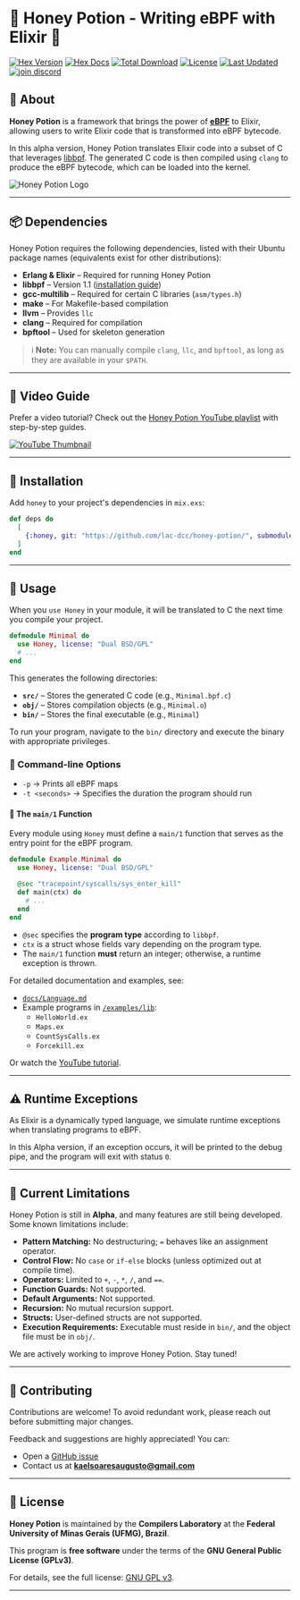 # 🍯 Honey Potion - Writing eBPF with Elixir 🍯

[![Hex Version](https://img.shields.io/hexpm/v/honey.svg)](https://hex.pm/packages/honey)
[![Hex Docs](https://img.shields.io/badge/hex-docs-lightgreen.svg)](https://hexdocs.pm/honey/)
[![Total Download](https://img.shields.io/hexpm/dt/honey.svg)](https://hex.pm/packages/honey)
[![License](https://img.shields.io/hexpm/l/honey.svg)](https://github.com/lac-dcc/honey-potion/blob/master/LICENSE)
[![Last Updated](https://img.shields.io/github/last-commit/lac-dcc/honey-potion.svg)](https://github.com/lac-dcc/honey-potion/commits/master)
[![join discord](https://badgen.net/badge/discord/Join%20Eigr%20on%20Discord/discord?icon=discord&label&color=blue)](https://discord.gg/uqRmWkJ3eT)

## 🐝 About

**Honey Potion** is a framework that brings the power of **[eBPF](https://ebpf.io/)** to Elixir, allowing users to write Elixir code that is transformed into eBPF bytecode.

In this alpha version, Honey Potion translates Elixir code into a subset of C that leverages [libbpf](https://github.com/libbpf/libbpf). The generated C code is then compiled using `clang` to produce the eBPF bytecode, which can be loaded into the kernel.

![Honey Potion Logo](./assets/honey.png)

---

## 📦 Dependencies

Honey Potion requires the following dependencies, listed with their Ubuntu package names (equivalents exist for other distributions):

- **Erlang & Elixir** – Required for running Honey Potion
- **libbpf** – Version 1.1 ([installation guide](https://www.youtube.com/watch?v=PhHs9u9toTg&list=PL9cmSHf85lF5HzCha020qegkKQ3GpiEBY&index=2))
- **gcc-multilib** – Required for certain C libraries (`asm/types.h`)
- **make** – For Makefile-based compilation
- **llvm** – Provides `llc`
- **clang** – Required for compilation
- **bpftool** – Used for skeleton generation

> ℹ️ **Note:** You can manually compile `clang`, `llc`, and `bpftool`, as long as they are available in your `$PATH`.

---

## 🎥 Video Guide

Prefer a video tutorial? Check out the [Honey Potion YouTube playlist](https://www.youtube.com/playlist?list=PL9cmSHf85lF5HzCha020qegkKQ3GpiEBY) with step-by-step guides.

[![YouTube Thumbnail](./assets/youtube.png)](https://www.youtube.com/playlist?list=PL9cmSHf85lF5HzCha020qegkKQ3GpiEBY)

---

## 🚀 Installation

Add `honey` to your project's dependencies in `mix.exs`:

```elixir
def deps do
  [
    {:honey, git: "https://github.com/lac-dcc/honey-potion/", submodules: true}
  ]
end
```

---

## 📝 Usage

When you `use Honey` in your module, it will be translated to C the next time you compile your project.

```elixir
defmodule Minimal do
  use Honey, license: "Dual BSD/GPL"
  # ...
end
```

This generates the following directories:

- **`src/`** – Stores the generated C code (e.g., `Minimal.bpf.c`)
- **`obj/`** – Stores compilation objects (e.g., `Minimal.o`)
- **`bin/`** – Stores the final executable (e.g., `Minimal`)

To run your program, navigate to the `bin/` directory and execute the binary with appropriate privileges.

### 🔧 Command-line Options

- `-p` → Prints all eBPF maps
- `-t <seconds>` → Specifies the duration the program should run

#### 🎯 The `main/1` Function

Every module using `Honey` must define a `main/1` function that serves as the entry point for the eBPF program.

```elixir
defmodule Example.Minimal do
  use Honey, license: "Dual BSD/GPL"

  @sec "tracepoint/syscalls/sys_enter_kill"
  def main(ctx) do
    # ...
  end
end
```

- `@sec` specifies the **program type** according to `libbpf`.
- `ctx` is a struct whose fields vary depending on the program type.
- The `main/1` function **must** return an integer; otherwise, a runtime exception is thrown.

For detailed documentation and examples, see:

- [`docs/Language.md`](docs/Language.md)
- Example programs in [`/examples/lib`](examples/lib):
  - `HelloWorld.ex`
  - `Maps.ex`
  - `CountSysCalls.ex`
  - `Forcekill.ex`

Or watch the [YouTube tutorial](https://www.youtube.com/watch?v=Wis5e3vLcMg).

---

## ⚠️ Runtime Exceptions

As Elixir is a dynamically typed language, we simulate runtime exceptions when translating programs to eBPF.

In this Alpha version, if an exception occurs, it will be printed to the debug pipe, and the program will exit with status `0`.

---

## 🚧 Current Limitations

Honey Potion is still in **Alpha**, and many features are still being developed. Some known limitations include:

- **Pattern Matching:** No destructuring; `=` behaves like an assignment operator.
- **Control Flow:** No `case` or `if-else` blocks (unless optimized out at compile time).
- **Operators:** Limited to `+`, `-`, `*`, `/`, and `==`.
- **Function Guards:** Not supported.
- **Default Arguments:** Not supported.
- **Recursion:** No mutual recursion support.
- **Structs:** User-defined structs are not supported.
- **Execution Requirements:** Executable must reside in `bin/`, and the object file must be in `obj/`.

We are actively working to improve Honey Potion. Stay tuned!

---

## 🤝 Contributing

Contributions are welcome! To avoid redundant work, please reach out before submitting major changes.

Feedback and suggestions are highly appreciated! You can:

- Open a [GitHub issue](https://github.com/lac-dcc/honey-potion/issues)
- Contact us at **kaelsoaresaugusto@gmail.com**

---

## 📜 License

**Honey Potion** is maintained by the **Compilers Laboratory** at the **Federal University of Minas Gerais (UFMG), Brazil**.

This program is **free software** under the terms of the **GNU General Public License (GPLv3)**.

For details, see the full license: [GNU GPL v3](https://www.gnu.org/licenses/).

---

